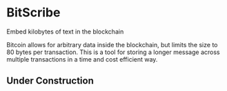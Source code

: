 # BitScribe
Embed kilobytes of text in the blockchain

Bitcoin allows for arbitrary data inside the blockchain, but limits the size to 80 bytes 
per transaction. This is a tool for storing a longer message across multiple transactions
in a time and cost efficient way.

## Under Construction

